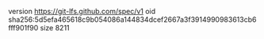 version https://git-lfs.github.com/spec/v1
oid sha256:5d5efa465618c9b054086a144834dcef2667a3f3914990983613cb6fff901f90
size 8211

